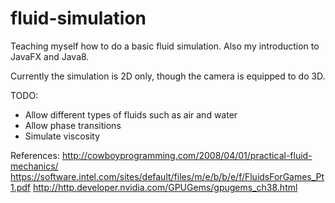 fluid-simulation
=====================

Teaching myself how to do a basic fluid simulation. Also my introduction to JavaFX and Java8.

Currently the simulation is 2D only, though the camera is equipped to do 3D.

TODO: 
- Allow different types of fluids such as air and water
- Allow phase transitions
- Simulate viscosity

References:
http://cowboyprogramming.com/2008/04/01/practical-fluid-mechanics/
https://software.intel.com/sites/default/files/m/e/b/b/e/f/FluidsForGames_Pt1.pdf
http://http.developer.nvidia.com/GPUGems/gpugems_ch38.html